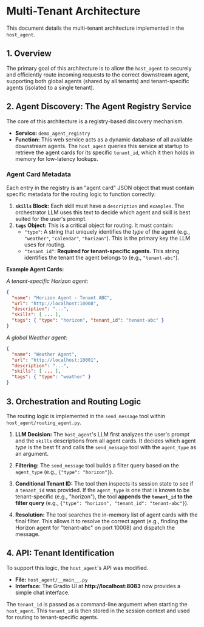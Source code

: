 # Multi-Tenant Architecture

This document details the multi-tenant architecture implemented in the `host_agent`.

## 1. Overview

The primary goal of this architecture is to allow the `host_agent` to securely and efficiently route incoming requests to the correct downstream agent, supporting both global agents (shared by all tenants) and tenant-specific agents (isolated to a single tenant).

## 2. Agent Discovery: The Agent Registry Service

The core of this architecture is a registry-based discovery mechanism.

- **Service:** `demo_agent_registry`
- **Function:** This web service acts as a dynamic database of all available downstream agents. The `host_agent` queries this service at startup to retrieve the agent cards for its specific `tenant_id`, which it then holds in memory for low-latency lookups.

### Agent Card Metadata

Each entry in the registry is an "agent card" JSON object that must contain specific metadata for the routing logic to function correctly:

1.  **`skills` Block:** Each skill must have a `description` and `examples`. The orchestrator LLM uses this text to decide which agent and skill is best suited for the user's prompt.
2.  **`tags` Object:** This is a critical object for routing. It must contain:
    -   `"type"`: A string that uniquely identifies the *type* of the agent (e.g., `"weather"`, `"calendar"`, `"horizon"`). This is the primary key the LLM uses for routing.
    -   `"tenant_id"`: **Required for tenant-specific agents.** This string identifies the tenant the agent belongs to (e.g., `"tenant-abc"`).

**Example Agent Cards:**

*A tenant-specific Horizon agent:*
```json
{
  "name": "Horizon Agent - Tenant ABC",
  "url": "http://localhost:10008",
  "description": "...",
  "skills": [ ... ],
  "tags": { "type": "horizon", "tenant_id": "tenant-abc" }
}
```

*A global Weather agent:*
```json
{
  "name": "Weather Agent",
  "url": "http://localhost:10001",
  "description": "...",
  "skills": [ ... ],
  "tags": { "type": "weather" }
}
```

## 3. Orchestration and Routing Logic

The routing logic is implemented in the `send_message` tool within `host_agent/routing_agent.py`.

1.  **LLM Decision:** The `host_agent`'s LLM first analyzes the user's prompt and the `skills` descriptions from all agent cards. It decides which agent *type* is the best fit and calls the `send_message` tool with the `agent_type` as an argument.

2.  **Filtering:** The `send_message` tool builds a filter query based on the `agent_type` (e.g., `{"type": "horizon"}`).

3.  **Conditional Tenant ID:** The tool then inspects its session state to see if a `tenant_id` was provided. If the `agent_type` is one that is known to be tenant-specific (e.g., "horizon"), the tool **appends the `tenant_id` to the filter query** (e.g., `{"type": "horizon", "tenant_id": "tenant-abc"}`).

4.  **Resolution:** The tool searches the in-memory list of agent cards with the final filter. This allows it to resolve the correct agent (e.g., finding the Horizon agent for "tenant-abc" on port 10008) and dispatch the message.

## 4. API: Tenant Identification

To support this logic, the `host_agent`'s API was modified.

- **File:** `host_agent/__main__.py`
- **Interface:** The Gradio UI at **http://localhost:8083** now provides a simple chat interface.

The `tenant_id` is passed as a command-line argument when starting the `host_agent`. This `tenant_id` is then stored in the session context and used for routing to tenant-specific agents.
